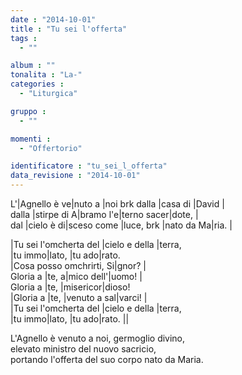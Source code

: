```yaml
---
date : "2014-10-01"
title : "Tu sei l'offerta"
tags : 
  - ""

album : ""
tonalita : "La-"
categories : 
  - "Liturgica"

gruppo : 
  - ""

momenti : 
  - "Offertorio"

identificatore : "tu_sei_l_offerta"
data_revisione : "2014-10-01"
---
```

  
  
L'|Agnello è ve|nuto a |noi brk dalla |casa di |David |   
dalla |stirpe di A|bramo l'e|terno sacer|dote, |   
dal |cielo è di|sceso come |luce, brk |nato da Ma|ria. |  
  
  
|Tu sei l'omcherta del |cielo e della |terra,  
|tu immo|lato, |tu ado|rato.  
|Cosa posso omchrirti, Si|gnor? |  
Gloria a |te, a|mico dell'|uomo! |  
Gloria a |te, |misericor|dioso!  
|Gloria a |te, |venuto a sal|varci! |  
|Tu sei l'omcherta del |cielo e della |terra,  
|tu immo|lato, |tu ado|rato. ||  
  
  
L'Agnello è venuto a noi, germoglio divino,    
elevato ministro del nuovo sacricio,   
portando l'offerta del suo corpo nato da Maria.   
  
